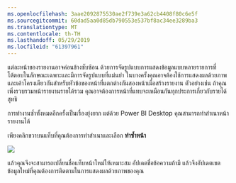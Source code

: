 ```yaml
---
ms.openlocfilehash: 3aae2092875530ae2f739e3a62cb4408f80c6e5f
ms.sourcegitcommit: 60dad5aa0d85db790553e537bf8ac34ee3289ba3
ms.translationtype: MT
ms.contentlocale: th-TH
ms.lasthandoff: 05/29/2019
ms.locfileid: "61397961"
---
```

แต่ละหน้าของรายงานอาจค่อนข้างซับซ้อน ด้วยการจัดรูปแบบการแสดงข้อมูลแบบหลายรายการที่โต้ตอบในลักษณะเฉพาะและมีการจัดรูปแบบที่แม่นยำ ในบางครั้งคุณอาจต้องใช้การแสดงผลด้วยภาพและเค้าโครงเดียวกันสำหรับหัวข้อของหน้าที่แตกต่างกันสองหน้าเมื่อสร้างรายงาน ตัวอย่างเช่น ถ้าคุณเพิ่งรวบรวมหน้ารายงานรายได้รวม คุณอาจต้องการหน้าที่แทบจะเหมือนกันทุกประการเกี่ยวกับรายได้สุทธิ

การทำงานซ้ำทั้งหมดอีกครั้งเป็นเรื่องยุ่งยาก แต่ด้วย Power BI Desktop คุณสามารถทำสำเนาหน้ารายงานได้

เพียงคลิกขวาบนแท็บที่คุณต้องการทำสำเนาและเลือก **ทำซ้ำหน้า**

![](media/3-11b-duplicate-page/3-11b_1.png)

แล้วคุณจึงจะสามารถเปลี่ยนชื่อแท็บหน้าใหม่ให้เหมาะสม อัปเดตชื่อข้อความถ้ามี แล้วจึงอัปเดตเขตข้อมูลใหม่ที่คุณต้องการติดตามในการแสดงผลด้วยภาพของคุณ


